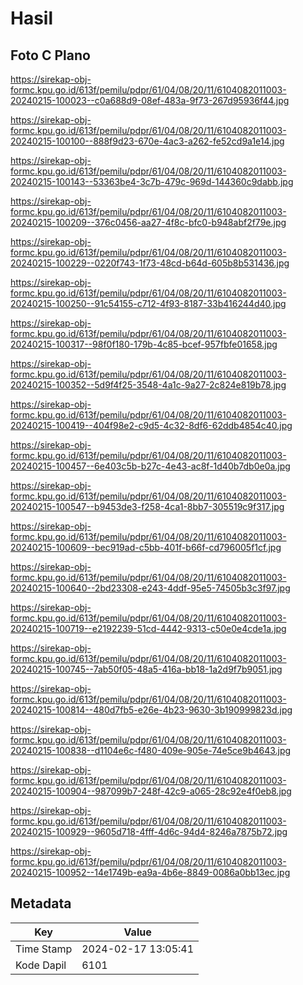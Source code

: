 # Hasil

## Foto C Plano

https://sirekap-obj-formc.kpu.go.id/613f/pemilu/pdpr/61/04/08/20/11/6104082011003-20240215-100023--c0a688d9-08ef-483a-9f73-267d95936f44.jpg

https://sirekap-obj-formc.kpu.go.id/613f/pemilu/pdpr/61/04/08/20/11/6104082011003-20240215-100100--888f9d23-670e-4ac3-a262-fe52cd9a1e14.jpg

https://sirekap-obj-formc.kpu.go.id/613f/pemilu/pdpr/61/04/08/20/11/6104082011003-20240215-100143--53363be4-3c7b-479c-969d-144360c9dabb.jpg

https://sirekap-obj-formc.kpu.go.id/613f/pemilu/pdpr/61/04/08/20/11/6104082011003-20240215-100209--376c0456-aa27-4f8c-bfc0-b948abf2f79e.jpg

https://sirekap-obj-formc.kpu.go.id/613f/pemilu/pdpr/61/04/08/20/11/6104082011003-20240215-100229--0220f743-1f73-48cd-b64d-605b8b531436.jpg

https://sirekap-obj-formc.kpu.go.id/613f/pemilu/pdpr/61/04/08/20/11/6104082011003-20240215-100250--91c54155-c712-4f93-8187-33b416244d40.jpg

https://sirekap-obj-formc.kpu.go.id/613f/pemilu/pdpr/61/04/08/20/11/6104082011003-20240215-100317--98f0f180-179b-4c85-bcef-957fbfe01658.jpg

https://sirekap-obj-formc.kpu.go.id/613f/pemilu/pdpr/61/04/08/20/11/6104082011003-20240215-100352--5d9f4f25-3548-4a1c-9a27-2c824e819b78.jpg

https://sirekap-obj-formc.kpu.go.id/613f/pemilu/pdpr/61/04/08/20/11/6104082011003-20240215-100419--404f98e2-c9d5-4c32-8df6-62ddb4854c40.jpg

https://sirekap-obj-formc.kpu.go.id/613f/pemilu/pdpr/61/04/08/20/11/6104082011003-20240215-100457--6e403c5b-b27c-4e43-ac8f-1d40b7db0e0a.jpg

https://sirekap-obj-formc.kpu.go.id/613f/pemilu/pdpr/61/04/08/20/11/6104082011003-20240215-100547--b9453de3-f258-4ca1-8bb7-305519c9f317.jpg

https://sirekap-obj-formc.kpu.go.id/613f/pemilu/pdpr/61/04/08/20/11/6104082011003-20240215-100609--bec919ad-c5bb-401f-b66f-cd796005f1cf.jpg

https://sirekap-obj-formc.kpu.go.id/613f/pemilu/pdpr/61/04/08/20/11/6104082011003-20240215-100640--2bd23308-e243-4ddf-95e5-74505b3c3f97.jpg

https://sirekap-obj-formc.kpu.go.id/613f/pemilu/pdpr/61/04/08/20/11/6104082011003-20240215-100719--e2192239-51cd-4442-9313-c50e0e4cde1a.jpg

https://sirekap-obj-formc.kpu.go.id/613f/pemilu/pdpr/61/04/08/20/11/6104082011003-20240215-100745--7ab50f05-48a5-416a-bb18-1a2d9f7b9051.jpg

https://sirekap-obj-formc.kpu.go.id/613f/pemilu/pdpr/61/04/08/20/11/6104082011003-20240215-100814--480d7fb5-e26e-4b23-9630-3b190999823d.jpg

https://sirekap-obj-formc.kpu.go.id/613f/pemilu/pdpr/61/04/08/20/11/6104082011003-20240215-100838--d1104e6c-f480-409e-905e-74e5ce9b4643.jpg

https://sirekap-obj-formc.kpu.go.id/613f/pemilu/pdpr/61/04/08/20/11/6104082011003-20240215-100904--987099b7-248f-42c9-a065-28c92e4f0eb8.jpg

https://sirekap-obj-formc.kpu.go.id/613f/pemilu/pdpr/61/04/08/20/11/6104082011003-20240215-100929--9605d718-4fff-4d6c-94d4-8246a7875b72.jpg

https://sirekap-obj-formc.kpu.go.id/613f/pemilu/pdpr/61/04/08/20/11/6104082011003-20240215-100952--14e1749b-ea9a-4b6e-8849-0086a0bb13ec.jpg


## Metadata

| Key        | Value               |
| ---------- | ------------------- |
| Time Stamp | 2024-02-17 13:05:41 |
| Kode Dapil | 6101                |



